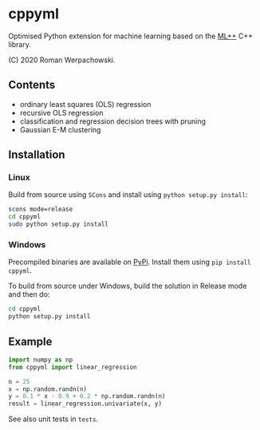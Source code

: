 # cppyml

Optimised Python extension for machine learning based on the [ML++](https://github.com/romanwerpachowski/ML) C++ library.

(C) 2020 Roman Werpachowski.

## Contents

- ordinary least squares (OLS) regression
- recursive OLS regression
- classification and regression decision trees with pruning
- Gaussian E-M clustering

## Installation

### Linux

Build from source using `SCons` and install using `python setup.py install`:

```bash
scons mode=release
cd cppyml
sudo python setup.py install
```

### Windows

Precompiled binaries are available on [PyPi](https://pypi.org/project/cppyml/). Install them using `pip install cppyml`.

To build from source under Windows, build the solution in Release mode and then do:
```bash
cd cppyml
python setup.py install
```

## Example

```python
import numpy as np
from cppyml import linear_regression

n = 25
x = np.random.randn(n)
y = 0.1 * x - 0.9 + 0.2 * np.random.randn(n)
result = linear_regression.univariate(x, y)
```

See also unit tests in `tests`.
